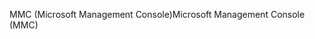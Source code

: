<span data-ttu-id="ec642-101">MMC (Microsoft Management Console)</span><span class="sxs-lookup"><span data-stu-id="ec642-101">Microsoft Management Console (MMC)</span></span>